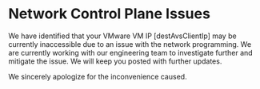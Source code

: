 ﻿<properties
	pageTitle="Unable to connect to destination VMware VM"
	description="Unable to connect to destination VMware VM"
	infoBubbleText="We have detected a connectivity issue to your destination VMware VM. See details on the right."
	service="microsoft.AVS"
	resource="privateClouds"
	authors="Alice-Muhimpundu"
	ms.author="almuhimp"
	displayOrder=""
	selfHelpType="diagnostics"
	supportTopicIds="32743018"
	resourceTags=""
	productPesIds="17080"
	cloudEnvironments="public"
	articleId="AvsPrivateCloudsNetworkControlPlaneIssues_22a942e9-3cac-424a-9cf9-3c2e72613607"
	ownershipId="Azure_VMwareSolution_Content"
/>

# Network Control Plane Issues
<!--issueDescription-->
We have identified that your VMware VM IP <!--$destAvsClientIp-->[destAvsClientIp]<!--/$destAvsClientIp--> may be currently inaccessible due to an issue with the network programming. We are currently working with our engineering team to investigate further and mitigate the issue. We will keep you posted with further updates.

We sincerely apologize for the inconvenience caused.
<!--/issueDescription-->
